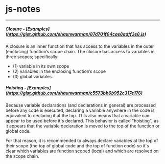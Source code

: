 # js-notes
--------

##### Closure - [Examples] (https://gist.github.com/shaunwarman/87d701f64cae8adff3e8.js)
A closure is an inner function that has access to the variables in the outer (enclosing) function’s scope chain. The closure has access to variables in three scopes; specifically: 
- (1) variable in its own scope 
- (2) variables in the enclosing function’s scope 
- (3) global variables.

##### Hoisting - [Examples] (https://gist.github.com/shaunwarman/c5573bb6b952c317e176)
Because variable declarations (and declarations in general) are processed before any code is executed, declaring a variable anywhere in the code is equivalent to declaring it at the top. This also means that a variable can appear to be used before it's declared. This behavior is called "hoisting", as it appears that the variable declaration is moved to the top of the function or global code.

For that reason, it is recommended to always declare variables at the top of their scope (the top of global code and the top of function code) so it's clear which variables are function scoped (local) and which are resolved on the scope chain.

